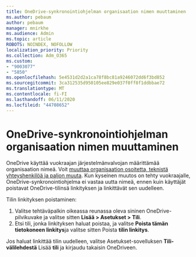 ```yaml
---
title: OneDrive-synkronointiohjelman organisaation nimen muuttaminen
ms.author: pebaum
author: pebaum
manager: mnirkhe
ms.audience: Admin
ms.topic: article
ROBOTS: NOINDEX, NOFOLLOW
localization_priority: Priority
ms.collection: Adm_O365
ms.custom:
- "9003077"
- "5850"
ms.openlocfilehash: 5e4531d2d2a1ca78f8bc81a9246072dd6f3bd852
ms.sourcegitcommit: 3ca312535d950105ee829e037f0ff8f1ddbbae72
ms.translationtype: MT
ms.contentlocale: fi-FI
ms.lasthandoff: 06/11/2020
ms.locfileid: "44708652"
---
```

# <a name="change-the-organization-name-for-the-onedrive-sync-client"></a>OneDrive-synkronointiohjelman organisaation nimen muuttaminen

OneDrive käyttää vuokraajan järjestelmänvalvojan määrittämää organisaation nimeä.  Voit [muuttaa organisaation osoitetta, teknistä yhteyshenkilöä ja paljon muuta](https://docs.microsoft.com/microsoft-365/admin/manage/change-address-contact-and-more). Kun kyseinen muutos on tehty vuokraajalle, OneDrive-synkronointiohjelma ei vastaa uutta nimeä, ennen kuin käyttäjät poistavat OneDrive-tilinsä linkityksen ja linkittävät sen uudelleen.

Tilin linkityksen poistaminen:

1. Valitse tehtäväpalkin oikeassa reunassa oleva sininen OneDrive-pilvikuvake ja valitse sitten **Lisää > Asetukset > Tili**.
2. Etsi tili, jonka linkityksen haluat poistaa, ja valitse **Poista tämän tietokoneen linkitys**ja valitse sitten Poista **tilin linkitys**.

Jos haluat linkittää tilin uudelleen, valitse Asetukset-sovelluksen **Tili-välilehdestä** Lisää **tili** ja kirjaudu takaisin OneDriveen.